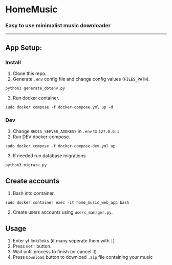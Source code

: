 # HomeMusic
### Easy to use minimalist music downloader

---

## App Setup:
### Install
1. Clone this repo.
2. Generate `.env` config file and change config values (`FILES_PATH`).
```
python3 generate_dotenv.py
```
3. Run docker container.
```
sudo docker compose -f docker-compose.yml up -d
```

### Dev
1. Change `REDIS_SERVER_ADDRESS` in `.env` to `127.0.0.1`
2. Run DEV docker-compose.
```
sudo docker compose -f docker-compose-dev.yml up
```

3. If needed run database migrations
```
python3 migrate.py
```

## Create accounts
1. Bash into container.
```
sudo docker container exec -it home_music_web_app bash
```
2. Create users accounts using `users_manager.py`.

## Usage
1. Enter yt link/links (if many seperate them with `|`)
2. Press `Get!` button.
3. Wait until process to finish (or cancel it)
4. Press `Download` button to download `.zip` file containing your music
